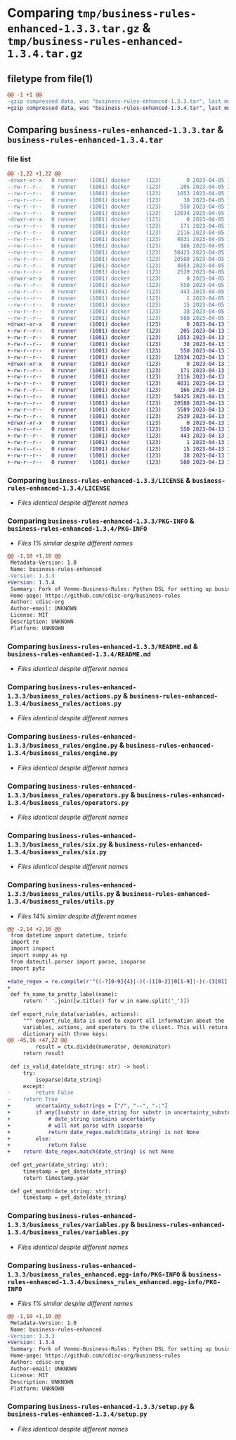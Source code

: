 # Comparing `tmp/business-rules-enhanced-1.3.3.tar.gz` & `tmp/business-rules-enhanced-1.3.4.tar.gz`

## filetype from file(1)

```diff
@@ -1 +1 @@
-gzip compressed data, was "business-rules-enhanced-1.3.3.tar", last modified: Wed Apr  5 15:00:59 2023, max compression
+gzip compressed data, was "business-rules-enhanced-1.3.4.tar", last modified: Thu Apr 13 15:03:40 2023, max compression
```

## Comparing `business-rules-enhanced-1.3.3.tar` & `business-rules-enhanced-1.3.4.tar`

### file list

```diff
@@ -1,22 +1,22 @@
-drwxr-xr-x   0 runner    (1001) docker     (123)        0 2023-04-05 15:00:59.695482 business-rules-enhanced-1.3.3/
--rw-r--r--   0 runner    (1001) docker     (123)      205 2023-04-05 15:00:37.000000 business-rules-enhanced-1.3.3/HISTORY.rst
--rw-r--r--   0 runner    (1001) docker     (123)     1053 2023-04-05 15:00:37.000000 business-rules-enhanced-1.3.3/LICENSE
--rw-r--r--   0 runner    (1001) docker     (123)       38 2023-04-05 15:00:37.000000 business-rules-enhanced-1.3.3/MANIFEST.in
--rw-r--r--   0 runner    (1001) docker     (123)      550 2023-04-05 15:00:59.695482 business-rules-enhanced-1.3.3/PKG-INFO
--rw-r--r--   0 runner    (1001) docker     (123)    12034 2023-04-05 15:00:37.000000 business-rules-enhanced-1.3.3/README.md
-drwxr-xr-x   0 runner    (1001) docker     (123)        0 2023-04-05 15:00:59.695482 business-rules-enhanced-1.3.3/business_rules/
--rw-r--r--   0 runner    (1001) docker     (123)      171 2023-04-05 15:00:37.000000 business-rules-enhanced-1.3.3/business_rules/__init__.py
--rw-r--r--   0 runner    (1001) docker     (123)     2116 2023-04-05 15:00:37.000000 business-rules-enhanced-1.3.3/business_rules/actions.py
--rw-r--r--   0 runner    (1001) docker     (123)     4831 2023-04-05 15:00:37.000000 business-rules-enhanced-1.3.3/business_rules/engine.py
--rw-r--r--   0 runner    (1001) docker     (123)      166 2023-04-05 15:00:37.000000 business-rules-enhanced-1.3.3/business_rules/fields.py
--rw-r--r--   0 runner    (1001) docker     (123)    58425 2023-04-05 15:00:37.000000 business-rules-enhanced-1.3.3/business_rules/operators.py
--rw-r--r--   0 runner    (1001) docker     (123)    20588 2023-04-05 15:00:37.000000 business-rules-enhanced-1.3.3/business_rules/six.py
--rw-r--r--   0 runner    (1001) docker     (123)     4853 2023-04-05 15:00:37.000000 business-rules-enhanced-1.3.3/business_rules/utils.py
--rw-r--r--   0 runner    (1001) docker     (123)     2539 2023-04-05 15:00:37.000000 business-rules-enhanced-1.3.3/business_rules/variables.py
-drwxr-xr-x   0 runner    (1001) docker     (123)        0 2023-04-05 15:00:59.695482 business-rules-enhanced-1.3.3/business_rules_enhanced.egg-info/
--rw-r--r--   0 runner    (1001) docker     (123)      550 2023-04-05 15:00:59.000000 business-rules-enhanced-1.3.3/business_rules_enhanced.egg-info/PKG-INFO
--rw-r--r--   0 runner    (1001) docker     (123)      443 2023-04-05 15:00:59.000000 business-rules-enhanced-1.3.3/business_rules_enhanced.egg-info/SOURCES.txt
--rw-r--r--   0 runner    (1001) docker     (123)        1 2023-04-05 15:00:59.000000 business-rules-enhanced-1.3.3/business_rules_enhanced.egg-info/dependency_links.txt
--rw-r--r--   0 runner    (1001) docker     (123)       15 2023-04-05 15:00:59.000000 business-rules-enhanced-1.3.3/business_rules_enhanced.egg-info/top_level.txt
--rw-r--r--   0 runner    (1001) docker     (123)       38 2023-04-05 15:00:59.695482 business-rules-enhanced-1.3.3/setup.cfg
--rw-r--r--   0 runner    (1001) docker     (123)      580 2023-04-05 15:00:37.000000 business-rules-enhanced-1.3.3/setup.py
+drwxr-xr-x   0 runner    (1001) docker     (123)        0 2023-04-13 15:03:40.900611 business-rules-enhanced-1.3.4/
+-rw-r--r--   0 runner    (1001) docker     (123)      205 2023-04-13 15:03:12.000000 business-rules-enhanced-1.3.4/HISTORY.rst
+-rw-r--r--   0 runner    (1001) docker     (123)     1053 2023-04-13 15:03:12.000000 business-rules-enhanced-1.3.4/LICENSE
+-rw-r--r--   0 runner    (1001) docker     (123)       38 2023-04-13 15:03:12.000000 business-rules-enhanced-1.3.4/MANIFEST.in
+-rw-r--r--   0 runner    (1001) docker     (123)      550 2023-04-13 15:03:40.900611 business-rules-enhanced-1.3.4/PKG-INFO
+-rw-r--r--   0 runner    (1001) docker     (123)    12034 2023-04-13 15:03:12.000000 business-rules-enhanced-1.3.4/README.md
+drwxr-xr-x   0 runner    (1001) docker     (123)        0 2023-04-13 15:03:40.900611 business-rules-enhanced-1.3.4/business_rules/
+-rw-r--r--   0 runner    (1001) docker     (123)      171 2023-04-13 15:03:12.000000 business-rules-enhanced-1.3.4/business_rules/__init__.py
+-rw-r--r--   0 runner    (1001) docker     (123)     2116 2023-04-13 15:03:12.000000 business-rules-enhanced-1.3.4/business_rules/actions.py
+-rw-r--r--   0 runner    (1001) docker     (123)     4831 2023-04-13 15:03:12.000000 business-rules-enhanced-1.3.4/business_rules/engine.py
+-rw-r--r--   0 runner    (1001) docker     (123)      166 2023-04-13 15:03:12.000000 business-rules-enhanced-1.3.4/business_rules/fields.py
+-rw-r--r--   0 runner    (1001) docker     (123)    58425 2023-04-13 15:03:12.000000 business-rules-enhanced-1.3.4/business_rules/operators.py
+-rw-r--r--   0 runner    (1001) docker     (123)    20588 2023-04-13 15:03:12.000000 business-rules-enhanced-1.3.4/business_rules/six.py
+-rw-r--r--   0 runner    (1001) docker     (123)     5589 2023-04-13 15:03:12.000000 business-rules-enhanced-1.3.4/business_rules/utils.py
+-rw-r--r--   0 runner    (1001) docker     (123)     2539 2023-04-13 15:03:12.000000 business-rules-enhanced-1.3.4/business_rules/variables.py
+drwxr-xr-x   0 runner    (1001) docker     (123)        0 2023-04-13 15:03:40.900611 business-rules-enhanced-1.3.4/business_rules_enhanced.egg-info/
+-rw-r--r--   0 runner    (1001) docker     (123)      550 2023-04-13 15:03:40.000000 business-rules-enhanced-1.3.4/business_rules_enhanced.egg-info/PKG-INFO
+-rw-r--r--   0 runner    (1001) docker     (123)      443 2023-04-13 15:03:40.000000 business-rules-enhanced-1.3.4/business_rules_enhanced.egg-info/SOURCES.txt
+-rw-r--r--   0 runner    (1001) docker     (123)        1 2023-04-13 15:03:40.000000 business-rules-enhanced-1.3.4/business_rules_enhanced.egg-info/dependency_links.txt
+-rw-r--r--   0 runner    (1001) docker     (123)       15 2023-04-13 15:03:40.000000 business-rules-enhanced-1.3.4/business_rules_enhanced.egg-info/top_level.txt
+-rw-r--r--   0 runner    (1001) docker     (123)       38 2023-04-13 15:03:40.900611 business-rules-enhanced-1.3.4/setup.cfg
+-rw-r--r--   0 runner    (1001) docker     (123)      580 2023-04-13 15:03:12.000000 business-rules-enhanced-1.3.4/setup.py
```

### Comparing `business-rules-enhanced-1.3.3/LICENSE` & `business-rules-enhanced-1.3.4/LICENSE`

 * *Files identical despite different names*

### Comparing `business-rules-enhanced-1.3.3/PKG-INFO` & `business-rules-enhanced-1.3.4/PKG-INFO`

 * *Files 1% similar despite different names*

```diff
@@ -1,10 +1,10 @@
 Metadata-Version: 1.0
 Name: business-rules-enhanced
-Version: 1.3.3
+Version: 1.3.4
 Summary: Fork of Venmo-Business-Rules: Python DSL for setting up business intelligence rules that can be configured without code  History -------  1.0.1 +++++ released 2016-3-16  - Fixes a packaging bug preventing 1.0.0 from being installed on some platforms.  1.0.0 +++++ released 2016-3-16  - Removes caching layer on rule decorator 
 Home-page: https://github.com/cdisc-org/business-rules
 Author: cdisc-org
 Author-email: UNKNOWN
 License: MIT
 Description: UNKNOWN
 Platform: UNKNOWN
```

### Comparing `business-rules-enhanced-1.3.3/README.md` & `business-rules-enhanced-1.3.4/README.md`

 * *Files identical despite different names*

### Comparing `business-rules-enhanced-1.3.3/business_rules/actions.py` & `business-rules-enhanced-1.3.4/business_rules/actions.py`

 * *Files identical despite different names*

### Comparing `business-rules-enhanced-1.3.3/business_rules/engine.py` & `business-rules-enhanced-1.3.4/business_rules/engine.py`

 * *Files identical despite different names*

### Comparing `business-rules-enhanced-1.3.3/business_rules/operators.py` & `business-rules-enhanced-1.3.4/business_rules/operators.py`

 * *Files identical despite different names*

### Comparing `business-rules-enhanced-1.3.3/business_rules/six.py` & `business-rules-enhanced-1.3.4/business_rules/six.py`

 * *Files identical despite different names*

### Comparing `business-rules-enhanced-1.3.3/business_rules/utils.py` & `business-rules-enhanced-1.3.4/business_rules/utils.py`

 * *Files 14% similar despite different names*

```diff
@@ -2,14 +2,16 @@
 from datetime import datetime, tzinfo
 import re
 import inspect
 import numpy as np
 from dateutil.parser import parse, isoparse
 import pytz
 
+date_regex = re.compile(r'^((-?[0-9]{4}|-)(-(1[0-2]|0[1-9]|-)(-(3[01]|0[1-9]|[12][0-9]|-)(T(2[0-3]|[01][0-9]|-)(:([0-5][0-9]|-)((:([0-5][0-9]|-))?(\.[0-9]+)?((Z|[+-](:2[0-3]|[01][0-9]):[0-5][0-9]))?)?)?)?)?)?)(\/((-?[0-9]{4}|-)(-(1[0-2]|0[1-9]|-)(-(3[01]|0[1-9]|[12][0-9]|-)(T(2[0-3]|[01][0-9]|-)(:([0-5][0-9]|-)((:([0-5][0-9]|-))?(\.[0-9]+)?((Z|[+-](:2[0-3]|[01][0-9]):[0-5][0-9]))?)?)?)?)?)?))?$')
+
 def fn_name_to_pretty_label(name):
     return ' '.join([w.title() for w in name.split('_')])
 
 def export_rule_data(variables, actions):
     """ export_rule_data is used to export all information about the
     variables, actions, and operators to the client. This will return a
     dictionary with three keys:
@@ -45,16 +47,22 @@
         result = ctx.divide(numerator, denominator)
     return result
 
 def is_valid_date(date_string: str) -> bool:
     try:
         isoparse(date_string)
     except:
-        return False
-    return True
+        uncertainty_substrings = ["/", "--", "-:"]
+        if any([substr in date_string for substr in uncertainty_substrings]):
+            # date_string contains uncertainty
+            # will not parse with isoparse
+            return date_regex.match(date_string) is not None
+        else:
+            return False
+    return date_regex.match(date_string) is not None
 
 def get_year(date_string: str):
     timestamp = get_date(date_string)
     return timestamp.year
 
 def get_month(date_string: str):
     timestamp = get_date(date_string)
```

### Comparing `business-rules-enhanced-1.3.3/business_rules/variables.py` & `business-rules-enhanced-1.3.4/business_rules/variables.py`

 * *Files identical despite different names*

### Comparing `business-rules-enhanced-1.3.3/business_rules_enhanced.egg-info/PKG-INFO` & `business-rules-enhanced-1.3.4/business_rules_enhanced.egg-info/PKG-INFO`

 * *Files 1% similar despite different names*

```diff
@@ -1,10 +1,10 @@
 Metadata-Version: 1.0
 Name: business-rules-enhanced
-Version: 1.3.3
+Version: 1.3.4
 Summary: Fork of Venmo-Business-Rules: Python DSL for setting up business intelligence rules that can be configured without code  History -------  1.0.1 +++++ released 2016-3-16  - Fixes a packaging bug preventing 1.0.0 from being installed on some platforms.  1.0.0 +++++ released 2016-3-16  - Removes caching layer on rule decorator 
 Home-page: https://github.com/cdisc-org/business-rules
 Author: cdisc-org
 Author-email: UNKNOWN
 License: MIT
 Description: UNKNOWN
 Platform: UNKNOWN
```

### Comparing `business-rules-enhanced-1.3.3/setup.py` & `business-rules-enhanced-1.3.4/setup.py`

 * *Files identical despite different names*

